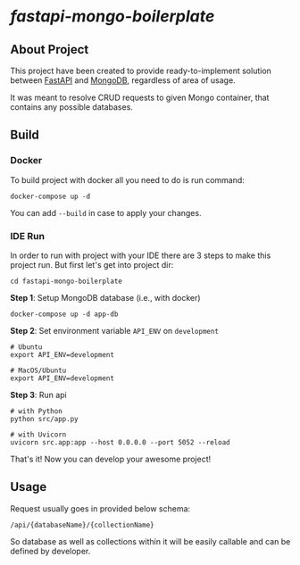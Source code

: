 # _fastapi-mongo-boilerplate_

[comment]: <> ([![N|Solid]&#40;https://fastapi.tiangolo.com/img/logo-margin/logo-teal.png&#41;]&#40;https://fastapi.tiangolo.com/&#41;)

[comment]: <> ([![N|Solid]&#40;https://webimages.mongodb.com/_com_assets/cms/kuyjf3vea2hg34taa-horizontal_default_slate_blue.svg?auto=format%252Ccompress&#41;]&#40;https://www.mongodb.com/&#41;)
## About Project
This project have been created to provide ready-to-implement solution between 
[FastAPI][src-1] and [MongoDB][src-2], regardless of area of usage.

It was meant to resolve CRUD requests to given Mongo container, that contains any possible databases.

## Build
### Docker 
To build project with docker all you need to do is run command:
```shell
docker-compose up -d 
```
You can add `--build` in case to apply your changes.

### IDE Run
In order to run with project with your IDE there are 3 steps to make this project run. But first let's get into project dir:
```shell
cd fastapi-mongo-boilerplate
```

**Step 1**: Setup MongoDB database (i.e., with docker)
```shell
docker-compose up -d app-db
```

**Step 2**: Set environment variable `API_ENV` on `development`
```shell
# Ubuntu
export API_ENV=development

# MacOS/Ubuntu
export API_ENV=development
```

**Step 3**: Run api 
```shell
# with Python
python src/app.py

# with Uvicorn
uvicorn src.app:app --host 0.0.0.0 --port 5052 --reload 
```

That's it! Now you can develop your awesome project! 

## Usage

Request usually goes in provided below schema:

    /api/{databaseName}/{collectionName}

So database as well as collections within it will be easily callable and can be defined by developer.



[src-1]: https://fastapi.tiangolo.com/
[src-2]: https://www.mongodb.com/